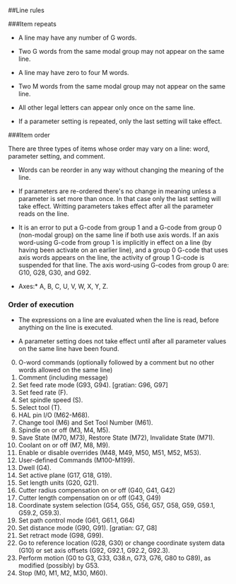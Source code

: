 ##Line rules

###Item repeats

  - A line may have any number of G words.

  - Two G words from the same modal group may not appear on the same
    line.

  - A line may have zero to four M words.

  - Two M words from the same modal group may not appear on the same
    line.

  - All other legal letters can appear only once on the same line.

  - If a parameter setting is repeated, only the last setting will
    take effect.

###Item order

  There are three types of items whose order may vary on a line: word,
  parameter setting, and comment.

  - Words can be reorder in any way without changing the meaning of
    the line.

  - If parameters are re-ordered there's no change in meaning unless a
    parameter is set more than once. In that case only the last
    setting will take effect. Writting parameters takes effect after
    all the parameter reads on the line.

  - It is  an error to  put a  G-code from group  1 and a  G-code from
    group 0 (non-modal group) on the same line if both use axis words.
    If an axis word-using G-code from  group 1 is implicitly in effect
    on a  line (by  having been  activate on an  earlier line),  and a
    group  0 G-code  that uses  axis words  appears on  the line,  the
    activity of  group 1 G-code is  suspended for that line.  The axis
    word-using G-codes from group 0 are: G10, G28, G30, and G92.

* Axes:* A, B, C, U, V, W, X, Y, Z.

### Order of execution

  * The expressions on a line are evaluated when the line is read, before anything on the line is executed.

  * A parameter setting does not take effect until after all parameter values on the same line have been found.

0.  O-word commands (optionally followed by a comment but no other words allowed on the same line)
1.  Comment (including message)
2.  Set feed rate mode (G93, G94). [gratian: G96, G97]
3.  Set feed rate (F).
4.  Set spindle speed (S).
5.  Select tool (T).
6.  HAL pin I/O (M62-M68).
7.  Change tool (M6) and Set Tool Number (M61).
8.  Spindle on or off (M3, M4, M5).
9.  Save State (M70, M73), Restore State (M72), Invalidate State (M71).
10. Coolant on or off (M7, M8, M9).
11. Enable or disable overrides (M48, M49, M50, M51, M52, M53).
12. User-defined Commands (M100-M199).
13. Dwell (G4).
14. Set active plane (G17, G18, G19).
15. Set length units (G20, G21).
16. Cutter radius compensation on or off (G40, G41, G42)
17. Cutter length compensation on or off (G43, G49)
18. Coordinate system selection (G54, G55, G56, G57, G58, G59, G59.1, G59.2, G59.3).
19. Set path control mode (G61, G61.1, G64)
20. Set distance mode (G90, G91). [gratian: G7, G8]
21. Set retract mode (G98, G99).
22. Go to reference location (G28, G30) or change coordinate system data (G10) or set axis offsets (G92, G92.1, G92.2, G92.3).
23. Perform motion (G0 to G3, G33, G38.n, G73, G76, G80 to G89), as modified (possibly) by G53.
24. Stop (M0, M1, M2, M30, M60).
